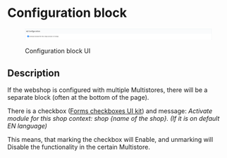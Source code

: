 # Configuration block

<figure><img src="../../../../.gitbook/assets/image (3) (3) (2).png" alt=""><figcaption><p>Configuration block UI</p></figcaption></figure>

## Description

If the webshop is configured with multiple Multistores, there will be a separate block (often at the bottom of the page).

There is a checkbox ([Forms checkboxes UI kit](https://build.prestashop-project.org/prestashop-ui-kit/?path=/story/forms--checkboxes)) and message: _Activate module for this shop context: shop {name of the shop}. (If it is on default EN language)_

This means, that marking the checkbox will Enable, and unmarking will Disable the functionality in the certain Multistore.
